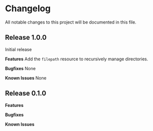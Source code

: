 # Changelog

All notable changes to this project will be documented in this file.

## Release 1.0.0

Initial release

**Features**
Add the `filepath` resource to recursively manage directories.

**Bugfixes**
None

**Known Issues**
None

## Release 0.1.0

**Features**

**Bugfixes**

**Known Issues**
